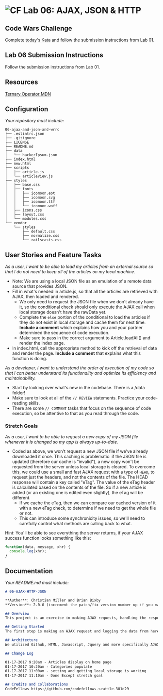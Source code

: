 ![CF](https://camo.githubusercontent.com/70edab54bba80edb7493cad3135e9606781cbb6b/687474703a2f2f692e696d6775722e636f6d2f377635415363382e706e67) Lab 06: AJAX, JSON & HTTP
===
## Code Wars Challenge

Complete [today's Kata](https://www.codewars.com/kata/nice-array) and follow the submission instructions from Lab 01.

## Lab 06 Submission Instructions
Follow the submission instructions from Lab 01.

## Resources  
[Ternary Operator MDN](https://developer.mozilla.org/en-US/docs/Web/JavaScript/Reference/Operators/Conditional_Operator)

## Configuration
_Your repository must include:_

```
06-ajax-and-json-and-wrrc
├── .eslintrc.json
├── .gitignore
├── LICENSE
├── README.md
├── data
│   └── hackerIpsum.json
├── index.html
├── new.html
├── scripts
│   ├── article.js
│   └── articleView.js
├── styles
│   ├── base.css
│   ├── fonts
│   │   ├── icomoon.eot
│   │   ├── icomoon.svg
│   │   ├── icomoon.ttf
│   │   └── icomoon.woff
│   ├── icons.css
│   ├── layout.css
│   └── modules.css
└── vendor
    └── styles
        ├── default.css
        ├── normalize.css
        └── railscasts.css
```

## User Stories and Feature Tasks

*As a user, I want to be able to load my articles from an external source so that I do not need to keep all of the articles on my local machine.*

- Note: We are using a local JSON file as an emulation of a remote data source that provides JSON.
- Fill in what's needed in article.js, so that all the articles are retrieved with AJAX, then loaded and rendered.
  - We only need to request the JSON file when we don't already have it, so the conditional check should only execute the AJAX call when local storage doesn't have the rawData yet.
  - Complete the `else` portion of the conditional to load the articles if they do not exist in local storage and cache them for next time. **Include a comment** which explains how you and your partner determined the sequence of code execution.
  - Make sure to pass in the correct argument to Article.loadAll() and render the index page.
- In index.html, call the appropriate method to kick off the retrieval of data and render the page. **Include a comment** that explains what this function is doing.

*As a developer, I want to understand the order of execution of my code so that I can better understand its functionality and optimize its efficiency and maintainability.*

- Start by looking over what's new in the codebase. There is a /data folder!
- Make sure to look at all of the `// REVIEW` statements. Practice your code-reading skills.
- There are some `// COMMENT` tasks that focus on the sequence of code execution, so be attentive to that as you read through the code.

### Stretch Goals
*As a user, I want to be able to request a new copy of my JSON file whenever it is changed so my app is always up-to-date.*

- Coded as above, we won't request a new JSON file if we've already downloaded it once. This caching is problematic: if the JSON file is updated (therefore our cache is "invalid"), a new copy won't be requested from the server unless local storage is cleared. To overcome this, we could use a small and fast AJAX request with a type of `HEAD`, to request just the headers, and not the contents of the file. The HEAD response will contain a key called "eTag". The value of the eTag header is calculated based on the contents of the file. So if a new article is added (or an existing one is edited even slightly), the eTag will be different.
  - If we cache the eTag, then we can compare our cached version of it with a new eTag check, to determine if we need to get the whole file or not.
  - This can introduce some synchronicity issues, so we'll need to carefully control what methods are calling back to what.

Hint: You'll be able to see everything the server returns, if your AJAX success function looks something like this:

```javascript
function(data, message, xhr) {
  console.log(xhr);
}
```

## Documentation
_Your README.md must include:_

```md
# 06-AJAX-HTTP-JSON

**Author**: Christian Miller and Brian Bixby
**Version**: 2.0.0 (increment the patch/fix version number up if you make more commits past your first submission)

## Overview
This project is an exercise in making AJAX requests, handling the response and displaying the results. On top of this we added a layer of efficiency by setting the AJAX data response set to local storage and then first checking if local storage had the data.

## Getting Started
The first step is making an AJAX request and logging the data from here you want to display the data. after you're able to do this you need to set your local storage variable and then create a function that renders your data in your local storage if it exists.

## Architecture
We utilized Github, HTML, Javascript, Jquery and more specifically AJAX calls, JSON Data and local storage

## Change Log

01-17-2017 9:20am - Articles display on home page
01-17-2017 10:20am - Categories populate
01-17-2017 11:00am - setting and getting local storage is working
01-17-2017 11:10am - Done Except stretch goal 

## Credits and Collaborations
CodeFellows https://github.com/codefellows-seattle-301d29 
